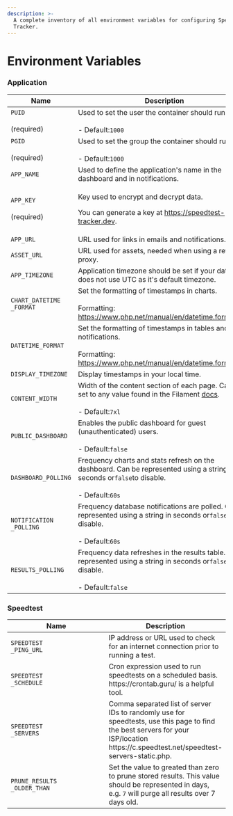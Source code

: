 ```yaml
---
description: >-
  A complete inventory of all environment variables for configuring Speedtest
  Tracker.
---
```


# Environment Variables

### Application

<table><thead><tr><th width="233">Name</th><th>Description</th></tr></thead><tbody><tr><td><code>PUID</code><br><br>(required)</td><td>Used to set the user the container should run as.<br><br>- Default:<code>1000</code></td></tr><tr><td><code>PGID</code><br><br>(required)</td><td>Used to set the group the container should run as.<br><br>- Default:<code>1000</code></td></tr><tr><td><code>APP_NAME</code></td><td>Used to define the application's name in the dashboard and in notifications.<br></td></tr><tr><td><code>APP_KEY</code><br><br>(required)</td><td><p>Key used to encrypt and decrypt data.</p><p>You can generate a key at <a href="https://speedtest-tracker.dev">https://speedtest-tracker.dev</a>.</p></td></tr><tr><td><code>APP_URL</code></td><td>URL used for links in emails and notifications.</td></tr><tr><td><code>ASSET_URL</code></td><td>URL used for assets, needed when using a reverse proxy.</td></tr><tr><td><code>APP_TIMEZONE</code></td><td>Application timezone should be set if your database does not use UTC as it's default timezone.</td></tr><tr><td><code>CHART_DATETIME</code><br><code>_FORMAT</code></td><td>Set the formatting of timestamps in charts.<br><br>Formatting: <a href="https://www.php.net/manual/en/datetime.format.php">https://www.php.net/manual/en/datetime.format.php</a></td></tr><tr><td><code>DATETIME_FORMAT</code></td><td>Set the formatting of timestamps in tables and notifications.<br><br>Formatting: <a href="https://www.php.net/manual/en/datetime.format.php">https://www.php.net/manual/en/datetime.format.php</a></td></tr><tr><td><code>DISPLAY_TIMEZONE</code></td><td>Display timestamps in your local time.</td></tr><tr><td><code>CONTENT_WIDTH</code></td><td>Width of the content section of each page. Can be set to any value found in the Filament <a href="https://filamentphp.com/docs/3.x/panels/configuration#customizing-the-maximum-content-width">docs</a>.<br><br>- Default:<code>7xl</code></td></tr><tr><td><code>PUBLIC_DASHBOARD</code></td><td>Enables the public dashboard for guest (unauthenticated) users.<br><br>- Default:<code>false</code></td></tr><tr><td><code>DASHBOARD_POLLING</code></td><td>Frequency charts and stats refresh on the dashboard. Can be represented using a string in seconds or<code>false</code>to disable.<br><br>- Default:<code>60s</code></td></tr><tr><td><code>NOTIFICATION</code><br><code>_POLLING</code></td><td>Frequency database notifications are polled. Can be represented using a string in seconds or<code>false</code>to disable.<br><br>- Default:<code>60s</code></td></tr><tr><td><code>RESULTS_POLLING</code></td><td>Frequency data refreshes in the results table. Can be represented using a string in seconds or<code>false</code>to disable.<br><br>- Default:<code>false</code></td></tr></tbody></table>

### Speedtest

<table><thead><tr><th width="226">Name</th><th>Description</th></tr></thead><tbody><tr><td><code>SPEEDTEST</code><br><code>_PING_URL</code></td><td>IP address or URL used to check for an internet connection prior to running a test.</td></tr><tr><td><code>SPEEDTEST</code><br><code>_SCHEDULE</code></td><td>Cron expression used to run speedtests on a scheduled basis. https://crontab.guru/ is a helpful tool.</td></tr><tr><td><code>SPEEDTEST</code><br><code>_SERVERS</code></td><td>Comma separated list of server IDs to randomly use for speedtests, use this page to find the best servers for your ISP/location https://c.speedtest.net/speedtest-servers-static.php.</td></tr><tr><td><code>PRUNE_RESULTS</code><br><code>_OLDER_THAN</code></td><td>Set the value to greated than zero to prune stored results. This value should be represented in days, e.g. <code>7</code> will purge all results over 7 days old.</td></tr></tbody></table>
